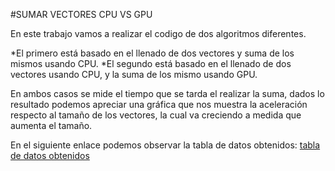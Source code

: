 #SUMAR VECTORES CPU VS GPU

En este trabajo vamos a realizar el codigo de dos algoritmos diferentes.

*El primero está basado en el llenado de dos vectores y suma de los mismos usando CPU.
*El segundo está basado en el llenado de dos vectores usando CPU, y la suma de los mismo usando GPU.

En ambos casos se mide el tiempo que se tarda el realizar la suma, dados lo resultado podemos apreciar una gráfica que nos muestra la aceleración respecto al tamaño de los vectores, la cual va creciendo a medida
que aumenta el tamaño.

En el siguiente enlace podemos observar la tabla de datos obtenidos: 
[tabla de datos obtenidos](https://docs.google.com/spreadsheets/d/1hzlGXc0NErNkQrIFzfnTtUfpj7A26vMDnzPEmBsz6lk/edit#gid=0)
